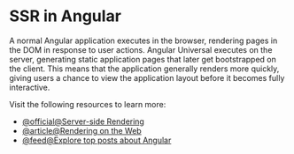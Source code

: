 # SSR in Angular

A normal Angular application executes in the browser, rendering pages in the DOM in response to user actions. Angular Universal executes on the server, generating static application pages that later get bootstrapped on the client. This means that the application generally renders more quickly, giving users a chance to view the application layout before it becomes fully interactive.

Visit the following resources to learn more:

- [@official@Server-side Rendering](https://angular.dev/guide/ssr)
- [@article@Rendering on the Web](https://web.dev/rendering-on-the-web/)
- [@feed@Explore top posts about Angular](https://app.daily.dev/tags/angular?ref=roadmapsh)
